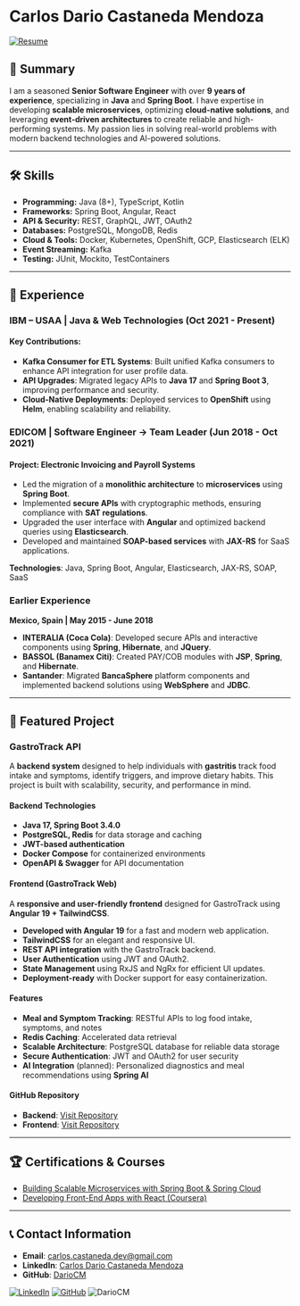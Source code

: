# **Carlos Dario Castaneda Mendoza**

[![Resume](https://img.shields.io/badge/Download%20Resume-PDF-blue?style=for-the-badge&logo=adobe)](https://github.com/DarioCM/resumeCV/raw/main/Resume-Carlos-Dario-Castaneda-Mendoza.pdf)

## 👤 **Summary**

I am a seasoned **Senior Software Engineer** with over **9 years of experience**, specializing in **Java** and **Spring Boot**. I have expertise in developing **scalable microservices**, optimizing **cloud-native solutions**, and leveraging **event-driven architectures** to create reliable and high-performing systems. My passion lies in solving real-world problems with modern backend technologies and AI-powered solutions.


---

## 🛠 **Skills**

- **Programming:** Java (8+), TypeScript, Kotlin  
- **Frameworks:** Spring Boot, Angular, React  
- **API & Security:** REST, GraphQL, JWT, OAuth2  
- **Databases:** PostgreSQL, MongoDB, Redis  
- **Cloud & Tools:** Docker, Kubernetes, OpenShift, GCP, Elasticsearch (ELK)  
- **Event Streaming:** Kafka  
- **Testing:** JUnit, Mockito, TestContainers  

---

## 💼 **Experience**

### **IBM – USAA** | Java & Web Technologies (Oct 2021 - Present)  

#### **Key Contributions**:
- **Kafka Consumer for ETL Systems**: Built unified Kafka consumers to enhance API integration for user profile data.  
- **API Upgrades**: Migrated legacy APIs to **Java 17** and **Spring Boot 3**, improving performance and security.  
- **Cloud-Native Deployments**: Deployed services to **OpenShift** using **Helm**, enabling scalability and reliability.  

### **EDICOM** | Software Engineer → Team Leader (Jun 2018 - Oct 2021)  

#### **Project: Electronic Invoicing and Payroll Systems**
- Led the migration of a **monolithic architecture** to **microservices** using **Spring Boot**.  
- Implemented **secure APIs** with cryptographic methods, ensuring compliance with **SAT regulations**.  
- Upgraded the user interface with **Angular** and optimized backend queries using **Elasticsearch**.  
- Developed and maintained **SOAP-based services** with **JAX-RS** for SaaS applications.  

**Technologies**: Java, Spring Boot, Angular, Elasticsearch, JAX-RS, SOAP, SaaS  

### **Earlier Experience**  
**Mexico, Spain | May 2015 - June 2018**  
- **INTERALIA (Coca Cola)**: Developed secure APIs and interactive components using **Spring**, **Hibernate**, and **JQuery**.  
- **BASSOL (Banamex Citi)**: Created PAY/COB modules with **JSP**, **Spring**, and **Hibernate**.  
- **Santander**: Migrated **BancaSphere** platform components and implemented backend solutions using **WebSphere** and **JDBC**.  

---

## 📂 **Featured Project**

### **GastroTrack API**  
A **backend system** designed to help individuals with **gastritis** track food intake and symptoms, identify triggers, and improve dietary habits. This project is built with scalability, security, and performance in mind.

#### **Backend Technologies**
- **Java 17, Spring Boot 3.4.0**  
- **PostgreSQL, Redis** for data storage and caching  
- **JWT-based authentication**  
- **Docker Compose** for containerized environments  
- **OpenAPI & Swagger** for API documentation  

#### **Frontend (GastroTrack Web)**
A **responsive and user-friendly frontend** designed for GastroTrack using **Angular 19 + TailwindCSS**.  
- **Developed with Angular 19** for a fast and modern web application.  
- **TailwindCSS** for an elegant and responsive UI.  
- **REST API integration** with the GastroTrack backend.  
- **User Authentication** using JWT and OAuth2.  
- **State Management** using RxJS and NgRx for efficient UI updates.  
- **Deployment-ready** with Docker support for easy containerization.  

#### **Features**
- **Meal and Symptom Tracking**: RESTful APIs to log food intake, symptoms, and notes  
- **Redis Caching**: Accelerated data retrieval  
- **Scalable Architecture**: PostgreSQL database for reliable data storage  
- **Secure Authentication**: JWT and OAuth2 for user security  
- **AI Integration** (planned): Personalized diagnostics and meal recommendations using **Spring AI**  

#### **GitHub Repository**  
- **Backend**: [Visit Repository](https://github.com/DarioCM/gastrotrack-api)  
- **Frontend**: [Visit Repository](https://github.com/DarioCM/gastrotrack-frontend)  

---

## 🏆 **Certifications & Courses**
- [Building Scalable Microservices with Spring Boot & Spring Cloud](https://www.cloudskillsboost.google/public_profiles/9f9df24e-f0e3-44ca-ba00-58a21c93a8b2/badges/9832641)  
- [Developing Front-End Apps with React (Coursera)](https://www.coursera.org/account/accomplishments/verify/T4VQNR4ECOVK)

---

## 📞 **Contact Information**

- **Email**: carlos.castaneda.dev@gmail.com  
- **LinkedIn**: [Carlos Dario Castaneda Mendoza](https://www.linkedin.com/in/carlos-castaneda-dev)  
- **GitHub**: [DarioCM](https://github.com/DarioCM)  

[![LinkedIn](https://img.shields.io/badge/LinkedIn-Connect-blue?style=for-the-badge&logo=linkedin)](https://www.linkedin.com/in/carlos-castaneda-dev/)
[![GitHub](https://img.shields.io/badge/GitHub-Follow-lightgrey?style=for-the-badge&logo=github)](https://github.com/DarioCM)
<img src="https://komarev.com/ghpvc/?username=DarioCM&label=Profile%20views&color=0e75b6&style=flat" alt="DarioCM" />
